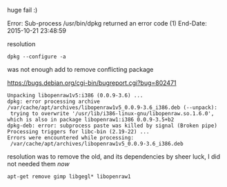 
huge fail :)

Error: Sub-process /usr/bin/dpkg returned an error code (1)
End-Date: 2015-10-21  23:48:59

resolution

    dpkg --configure -a

was not enough
add to remove conflicting package

https://bugs.debian.org/cgi-bin/bugreport.cgi?bug=802471

```
Unpacking libopenraw1v5:i386 (0.0.9-3.6) ...
dpkg: error processing archive /var/cache/apt/archives/libopenraw1v5_0.0.9-3.6_i386.deb (--unpack):
 trying to overwrite '/usr/lib/i386-linux-gnu/libopenraw.so.1.6.0', which is also in package libopenraw1:i386 0.0.9-3.5+b2
dpkg-deb: error: subprocess paste was killed by signal (Broken pipe)
Processing triggers for libc-bin (2.19-22) ...
Errors were encountered while processing:
 /var/cache/apt/archives/libopenraw1v5_0.0.9-3.6_i386.deb
```

resolution was to remove the old, and its dependencies
by sheer luck, I did not needed them _now_

    apt-get remove gimp libgegl* libopenraw1
